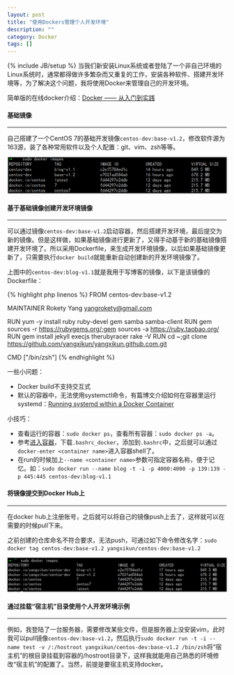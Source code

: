 ```yaml
---
layout: post
title: "使用Dockers管理个人开发环境"
description: ""
category: Docker
tags: []
---
```

{% include JB/setup %}
当我们新安装Linux系统或者登陆了一个非自己环境的Linux系统时，通常都得做许多繁杂而又重复的工作，安装各种软件、搭建开发环境等，为了解决这个问题，我将使用Docker来管理自己的开发环境。

简单版的在线docker介绍：[Docker —— 从入门到实践](http://dockerpool.com/static/books/docker_practice/index.html)

#### 基础镜像
- - -
自己搭建了一个CentOS 7的基础开发镜像`centos-dev:base-v1.2`，修改软件源为163源，装了各种常用软件以及个人配置：git、vim、zsh等等。

![docker images](/assets/img/201505040101.png)

<!--more-->

#### 基于基础镜像创建开发环境镜像
- - -
可以通过镜像`centos-dev:base-v1.2`启动容器，然后搭建开发环境，最后提交为新的镜像。但是这样做，如果基础镜像进行更新了，又得手动基于新的基础镜像搭建开发环境了。所以采用Dockerfile，来生成开发环境镜像，以后如果基础镜像更新了，只需要执行`docker build`就能重新自动创建新的开发环境镜像了。

上图中的`centos-dev:blog-v1.1`就是我用于写博客的镜像，以下是该镜像的Dockerfile：

{% highlight php linenos %}
FROM centos-dev:base-v1.2

MAINTAINER Rokety Yang <yangrokety@gmail.com>

RUN yum -y install ruby ruby-devel gem samba samba-client
RUN gem sources -r https://rubygems.org/;gem sources -a https://ruby.taobao.org/
RUN gem install jekyll execjs therubyracer rake -V
RUN cd ~;git clone https://github.com/yangxikun/yangxikun.github.com.git

CMD ["/bin/zsh"]
{% endhighlight %}

一些小问题：

* Docker build不支持交互式
* 默认的容器中，无法使用systemctl命令，有篇博文介绍如何在容器里运行systemd：[Running systemd within a Docker Container](http://developerblog.redhat.com/2014/05/05/running-systemd-within-docker-container/)

小技巧：

* 查看运行的容器：`sudo docker ps`，查看所有容器：`sudo docker ps -a`。
* 参考[进入容器](http://dockerpool.com/static/books/docker_practice/container/enter.html)，下载`.bashrc_docker`，添加到`.bashrc`中，之后就可以通过`docker-enter <container name>`进入容器shell了。
* 在run的时候加上`--name <container name>`参数可指定容器名称，便于记忆。如：`sudo docker run --name blog -t -i -p 4000:4000 -p 139:139 -p 445:445 centos-dev:blog-v1.1`

#### 将镜像提交到Docker Hub上
- - -
在docker hub上注册账号，之后就可以将自己的镜像push上去了，这样就可以在需要的时候pull下来。

之前创建的仓库命名不符合要求，无法push，可通过如下命令修改名字：`sudo docker tag centos-dev:base-v1.2 yangxikun/centos-dev:base-v1.2`

![docker images](/assets/img/201505040102.png)

#### 通过挂载“宿主机”目录使用个人开发环境示例
- - -
例如，我登陆了一台服务器，需要修改某些文件，但是服务器上没安装vim，此时我可以pull镜像`centos-dev:base-v1.2`，然后执行`sudo docker run -t -i --name test -v /:/hostroot yangxikun/centos-dev:base-v1.2 /bin/zsh`将“宿主机”的根目录挂载到容器的/hostroot目录下，这样我就能用自己熟悉的环境修改“宿主机”的配置了。当然，前提是要宿主机支持docker。


